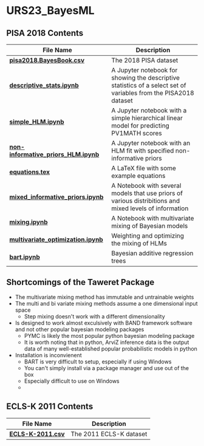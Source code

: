 # URS23_BayesML

## PISA 2018 Contents
| File Name                                  | Description                  |
| ------------------------------------------ | ---------------------------- |
| **[pisa2018.BayesBook.csv]**               | The 2018 PISA dataset        |
| **[descriptive_stats.ipynb]**              | A Jupyter notebook for showing the descriptive statistics of a select set of variables from the PISA2018 dataset|
| **[simple_HLM.ipynb]**              | A Jupyter notebook with a simple hierarchical linear model for predicting PV1MATH scores|
| **[non-informative_priors_HLM.ipynb]**              | A Jupyter notebook with an HLM fit with specified non-informative priors|
| **[equations.tex]**              | A LaTeX file with some example equations|
| **[mixed_informative_priors.ipynb]**              | A Notebook with several models that use priors of various distribitions and mixed levels of information|
| **[mixing.ipynb]**              | A Notebook with multivariate mixing of Bayesian models|
| **[multivariate_optimization.ipynb]**              | Weighting and optimizing the mixing of HLMs|
| **[bart.ipynb]**              | Bayesian additive regression trees|


## Shortcomings of the Taweret Package
 - The multivariate mixing method has immutable and untrainable weights
 - The multi and bi variate mixing methods assume a one dimensional input space
    - Step mixing doesn't work with a different dimensionality
 - Is designed to work almost exculsively with BAND framework software and not other popular bayesian modeling packages
    - PYMC is likely the most popular python bayesian modeling package
    - It is worth noting that in python, ArviZ inference data is the output data of many well-established popular probabilistic models in python
 - Installation is inconvienent
    - BART is very difficult to setup, especially if using Windows
    - You can't simply install via a package manager and use out of the box
    - Especially difficult to use on Windows
    - 
## ECLS-K 2011 Contents
| File Name                                  | Description                  |
| ------------------------------------------ | ---------------------------- |
| **[ECLS-K-2011.csv]**               | The 2011 ECLS-K dataset        |
  


[pisa2018.BayesBook.csv]: https://github.com/mhuang233/URS23_BayesML/blob/main/PISA2018/pisa2018.BayesBook.csv
[descriptive_stats.ipynb]: https://github.com/mhuang233/URS23_BayesML/blob/main/PISA2018/descriptive_stats.ipynb
[simple_HLM.ipynb]: https://github.com/mhuang233/URS23_BayesML/blob/main/PISA2018/simple_HLM.ipynb
[non-informative_priors_HLM.ipynb]: https://github.com/mhuang233/URS23_BayesML/blob/main/PISA2018/non-informative_priors_HLM.ipynb
[equations.tex]: https://github.com/mhuang233/URS23_BayesML/blob/main/PISA2018/equations.tex
[mixed_informative_priors.ipynb]: https://github.com/mhuang233/URS23_BayesML/blob/main/PISA2018/mixed_informative_priors.ipynb
[mixing.ipynb]: https://github.com/mhuang233/URS23_BayesML/blob/main/PISA2018/mixing.ipynb
[multivariate_optimization.ipynb]: https://github.com/mhuang233/URS23_BayesML/blob/main/PISA2018/multivariate_optimization.ipynb
[bart.ipynb]: https://github.com/mhuang233/URS23_BayesML/blob/main/PISA2018/bart.ipynb

[ECLS-K-2011.csv]: https://drive.google.com/file/d/1xME0csseyNc0xeN-etA_KC9m8PYjDJlf/view?usp=sharing
